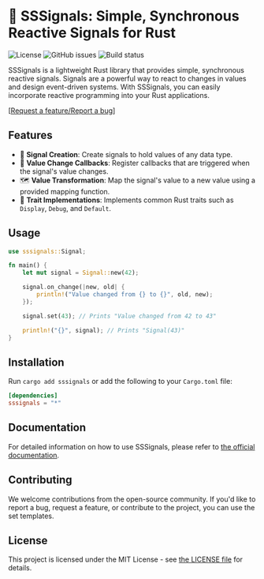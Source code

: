 # 🐍 SSSignals: Simple, Synchronous Reactive Signals for Rust

![License](https://img.shields.io/github/license/Brian3647/sssignals)
![GitHub issues](https://img.shields.io/github/issues/Brian3647/sssignals)
![Build status](https://img.shields.io/github/actions/workflow/status/Brian3647/sssignals/rust.yml)

SSSignals is a lightweight Rust library that provides simple, synchronous reactive signals. Signals are a powerful way to react to changes in values and design event-driven systems. With SSSignals, you can easily incorporate reactive programming into your Rust applications.

\[[Request a feature/Report a bug](https://github.com/Brian3647/sssignals/issues)\]

## Features

-   📡 **Signal Creation**: Create signals to hold values of any data type.
-   🔄 **Value Change Callbacks**: Register callbacks that are triggered when the signal's value changes.
-   🗺 **Value Transformation**: Map the signal's value to a new value using a provided mapping function.
-   🎯 **Trait Implementations**: Implements common Rust traits such as `Display`, `Debug`, and `Default`.

## Usage

```rust
use sssignals::Signal;

fn main() {
    let mut signal = Signal::new(42);

    signal.on_change(|new, old| {
        println!("Value changed from {} to {}", old, new);
    });

    signal.set(43); // Prints "Value changed from 42 to 43"

	println!("{}", signal); // Prints "Signal(43)"
}
```

## Installation

Run `cargo add sssignals` or add the following to your `Cargo.toml` file:

```toml
[dependencies]
sssignals = "*"
```

## Documentation

For detailed information on how to use SSSignals, please refer to [the official documentation](https://docs.rs/sssignals).

## Contributing

We welcome contributions from the open-source community. If you'd like to report a bug, request a feature, or contribute to the project, you can use the set templates.

## License

This project is licensed under the MIT License - see [the LICENSE file](/LICENSE) for details.
